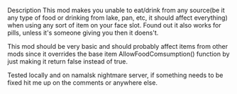 Description
This mod makes you unable to eat/drink from any source(be it any type of food or drinking from lake, pan, etc, it should affect everything) when using any sort of item on your face slot.
Found out it also works for pills, unless it's someone giving you then it doens't.

This mod should be very basic and should probably affect items from other mods since it overrides the base item AllowFoodComsumption() function by just making it return false instead of true.

Tested locally and on namalsk nightmare server, if something needs to be fixed hit me up on the comments or anywhere else.
